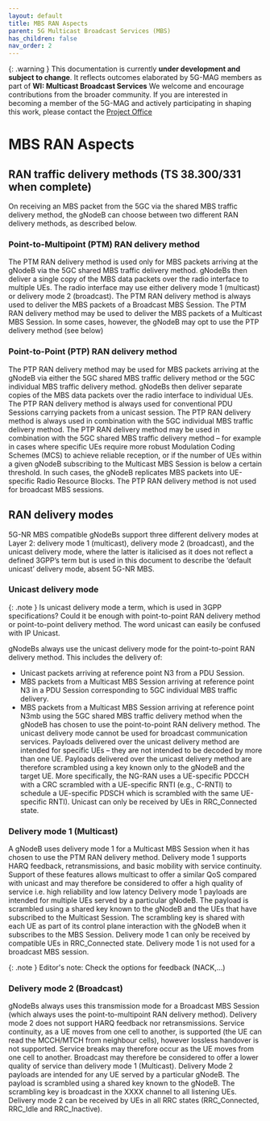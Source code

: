 ```yaml
---
layout: default
title: MBS RAN Aspects
parent: 5G Multicast Broadcast Services (MBS)
has_children: false
nav_order: 2
---
```


{: .warning }
This documentation is currently **under development and subject to change**. It reflects outcomes elaborated by 5G-MAG members as part of **WI: Multicast Broadcast Services**
We welcome and encourage contributions from the broader community. If you are interested in becoming a member of the 5G-MAG and actively participating in shaping this work, please contact the [Project Office](https://www.5g-mag.com/contact)

# MBS RAN Aspects

## RAN traffic delivery methods (TS 38.300/331 when complete)
On receiving an MBS packet from the 5GC via the shared MBS traffic delivery method, the gNodeB can choose between two different RAN delivery methods, as described below.

### Point-to-Multipoint (PTM) RAN delivery method
The PTM RAN delivery method is used only for MBS packets arriving at the gNodeB via the 5GC shared MBS traffic delivery method. gNodeBs then deliver a single copy of the MBS data packets over the radio interface to multiple UEs. The radio interface may use either delivery mode 1 (multicast) or delivery mode 2 (broadcast).
The PTM RAN delivery method is always used to deliver the MBS packets of a Broadcast MBS Session.
The PTM RAN delivery method may be used to deliver the MBS packets of a Multicast MBS Session. In some cases, however, the gNodeB may opt to use the PTP delivery method (see below)

### Point-to-Point (PTP) RAN delivery method
The PTP RAN delivery method may be used for MBS packets arriving at the gNodeB via either the 5GC shared MBS traffic delivery method or the 5GC individual MBS traffic delivery method. gNodeBs then deliver separate copies of the MBS data packets over the radio interface to individual UEs.
The PTP RAN delivery method is always used for conventional PDU Sessions carrying packets from a unicast session.
The PTP RAN delivery method is always used in combination with the 5GC individual MBS traffic delivery method.
The PTP RAN delivery method may be used in combination with the 5GC shared MBS traffic delivery method – for example in cases where specific UEs require more robust Modulation Coding Schemes (MCS) to achieve reliable reception, or if the number of UEs within a given gNodeB subscribing to the Multicast MBS Session is below a certain threshold. In such cases, the gNodeB replicates MBS packets into UE-specific Radio Resource Blocks.
The PTP RAN delivery method is not used for broadcast MBS sessions.

## RAN delivery modes
5G-NR MBS compatible gNodeBs support three different delivery modes at Layer 2: delivery mode 1 (multicast), delivery mode 2 (broadcast), and the unicast delivery mode, where the latter is italicised as it does not reflect a defined 3GPP’s term but is used in this document to describe the ‘default unicast’ delivery mode, absent 5G-NR MBS. 

### Unicast delivery mode

{: .note }
Is unicast delivery mode a term, which is used in 3GPP specifications? Could it be enough with point-to-point RAN delivery method or point-to-point delivery method. The word unicast can easily be confused with IP Unicast.

gNodeBs always use the unicast delivery mode for the point-to-point RAN delivery method. This includes the delivery of:
*	Unicast packets arriving at reference point N3 from a PDU Session.
*	MBS packets from a Multicast MBS Session arriving at reference point N3 in a PDU Session corresponding to 5GC individual MBS traffic delivery.
*	MBS packets from a Multicast MBS Session arriving at reference point N3mb using the 5GC shared MBS traffic delivery method when the gNodeB has chosen to use the point-to-point RAN delivery method.
The unicast delivery mode cannot be used for broadcast communication services.
Payloads delivered over the unicast delivery method are intended for specific UEs – they are not intended to be decoded by more than one UE. Payloads delivered over the unicast delivery method are therefore scrambled using a key known only to the gNodeB and the target UE. More specifically, the NG-RAN uses a UE-specific PDCCH with a CRC scrambled with a UE-specific RNTI (e.g., C-RNTI) to schedule a UE-specific PDSCH which is scrambled with the same UE-specific RNTI). 
Unicast can only be received by UEs in RRC_Connected state.

### Delivery mode 1 (Multicast)
A gNodeB uses delivery mode 1 for a Multicast MBS Session when it has chosen to use the PTM RAN delivery method.
Delivery mode 1 supports HARQ feedback, retransmissions, and basic mobility with service continuity. Support of these features allows multicast to offer a similar QoS compared with unicast and may therefore be considered to offer a high quality of service i.e. high reliability and low latency
Delivery mode 1 payloads are intended for multiple UEs served by a particular gNodeB. The payload is scrambled using a shared key known to the gNodeB and the UEs that have subscribed to the Multicast Session. The scrambling key is shared with each UE as part of its control plane interaction with the gNodeB when it subscribes to the MBS Session.
Delivery mode 1 can only be received by compatible UEs in RRC_Connected state.
Delivery mode 1 is not used for a broadcast MBS session. 

{: .note } Editor's note: Check the options for feedback (NACK,...)

### Delivery mode 2 (Broadcast)
gNodeBs always uses this transmission mode for a Broadcast MBS Session (which always uses the point-to-multipoint RAN delivery method).
Delivery mode 2 does not support HARQ feedback nor retransmissions. Service continuity, as a UE moves from one cell to another, is supported (the UE can read the MCCH/MTCH from neighbour cells), however lossless handover is not supported. Service breaks may therefore occur as the UE moves from one cell to another. Broadcast may therefore be considered to offer a lower quality of service than delivery mode 1 (Multicast). 
Delivery Mode 2 payloads are intended for any UE served by a particular gNodeB. The payload is scrambled using a shared key known to the gNodeB. The scrambling key is broadcast in the XXXX channel to all listening UEs.
Delivery mode 2 can be received by UEs in all RRC states (RRC_Connected, RRC_Idle and RRC_Inactive).
